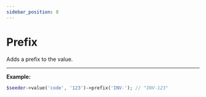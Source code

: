 ```yaml
---
sidebar_position: 8
---
```


# Prefix

Adds a prefix to the value.

---

**Example:**

```php
$seeder->value('code', '123')->prefix('INV-'); // "INV-123"

